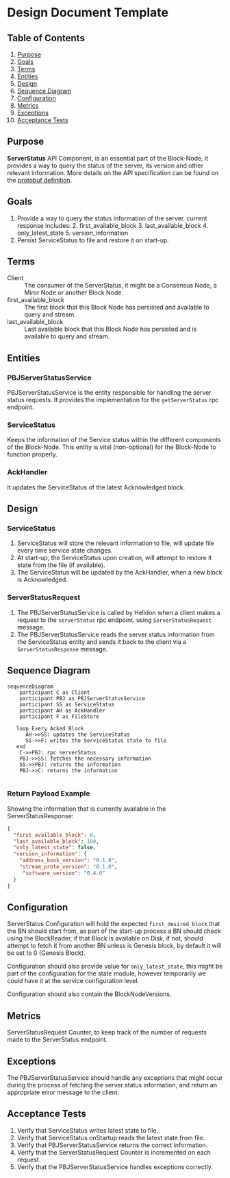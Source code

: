 # Design Document Template

## Table of Contents

1. [Purpose](#purpose)
2. [Goals](#goals)
3. [Terms](#terms)
4. [Entities](#entities)
5. [Design](#design)
6. [Sequence Diagram](#sequence-diagram)
7. [Configuration](#configuration)
8. [Metrics](#metrics)
9. [Exceptions](#exceptions)
10. [Acceptance Tests](#acceptance-tests)

## Purpose
**ServerStatus** API Component, is an essential part of the Block-Node, it provides a way to query the status of the server, its version and other relevant information.
More details on the API specification can be found on the [protobuf definition](https://github.com/hashgraph/hedera-protobufs/blob/main/block/block_service.proto#L874-L882). 

## Goals

1. Provide a way to query the status information of the server. current response includes:
   2. first_available_block
   3. last_available_block
   4. only_latest_state
   5. version_information
2. Persist ServiceStatus to file and restore it on start-up.

## Terms
<dl>
<dt>Client</dt><dd>The consumer of the ServerStatus, it might be a Consensus Node, a Miror Node or another Block Node.</dd>
<dt>first_available_block</dt><dd>The first block that this Block Node has persisted and available to query and stream.</dd>
<dt>last_available_block</dt><dd>Last available block that this Block Node has persisted and is available to query and stream.</dd>
</dl>


## Entities

### PBJServerStatusService
PBJServerStatusService is the entity responsible for handling the server status requests. It provides the implementation for the `getServerStatus` rpc endpoint.

### ServiceStatus
Keeps the information of the Service status within the different components of the Block-Node.
This entity is vital (non-optional) for the Block-Node to function properly.

### AckHandler
It updates the ServiceStatus of the latest Acknowledged block.

## Design

### ServiceStatus
1. ServiceStatus will store the relevant information to file, will update file every time service state changes.
2. At start-up, the ServiceStatus upon creation, will attempt to restore it state from the file (if available).
3. The ServiceStatus will be updated by the AckHandler, when a new block is Acknowledged.

### ServerStatusRequest
1. The PBJServerStatusService is called by Helidon when a client makes a request to the `serverStatus` rpc endpoint. using `ServerStatusRequest` message.
2. The PBJServerStatusService reads the server status information from the ServiceStatus entity and sends it back to the client via a `ServerStatusResponse` message.

## Sequence Diagram

```mermaid
sequenceDiagram
    participant C as Client
    participant PBJ as PBJServerStatusService
    participant SS as ServiceStatus
    participant AH as AckHandler
    participant F as FileStore

   loop Every Acked Block
      AH->>SS: updates the ServiceStatus
      SS->>F: writes the ServiceStatus state to file
   end    
    C->>PBJ: rpc serverStatus
    PBJ->>SS: fetches the necessary information
    SS->>PBJ: returns the information
    PBJ->>C: returns the information
    

```

### Return Payload Example
Showing the information that is currently available in the ServerStatusResponse:
```json
{
  "first_available_block": 0,
  "last_available_block": 100,
  "only_latest_state": false,
  "version_information": {
    "address_book_version": "0.1.0",
    "stream_proto_version": "0.1.0",
     "software_version": "0.4.0"
  }
}
```

## Configuration
ServerStatus Configuration will hold the expected `first_desired_block` that the BN should start from, as part of the start-up process a BN should check using the BlockReader, if that Block is available on Disk, if not, should attempt to fetch it from another BN unless is Genesis block, by default it will be set to 0 (Genesis Block).

Configuration should also provide value for `only_latest_state`, this might be part of the configuration for the state module, however temporarily we could have it at the service configuration level.

Configuration should also contain the BlockNodeVersions.

## Metrics
ServerStatusRequest Counter, to keep track of the number of requests made to the ServerStatus endpoint.

## Exceptions
The PBJServerStatusService should handle any exceptions that might occur during the process of fetching the server status information, and return an appropriate error message to the client.

## Acceptance Tests
1. Verify that ServiceStatus writes latest state to file.
2. Verify that ServiceStatus onStartup reads the latest state from file.
3. Verify that PBJServerStatusService returns the correct information.
4. Verify that the ServerStatusRequest Counter is incremented on each request.
5. Verify that the PBJServerStatusService handles exceptions correctly.
